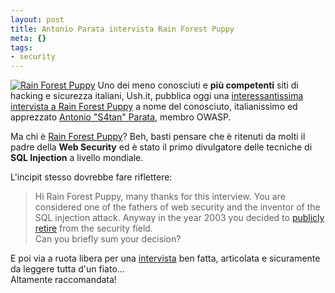```yaml
--- 
layout: post
title: Antonio Parata intervista Rain Forest Puppy
meta: {}
tags: 
- security
---
```

[![Rain Forest Puppy](http://www.lastknight.com/download/20070503_rainforest.thumbnail.jpg)](http://www.lastknight.com/download/20070503_rainforest.jpg)
Uno dei meno conosciuti e **più competenti** siti di hacking e sicurezza italiani, Ush.it, pubblica oggi una [interessantissima intervista a Rain Forest Puppy](http://www.ush.it/2007/05/01/interview-with-rain-forest-puppy/) a nome del conosciuto, italianissimo ed apprezzato [Antonio "S4tan" Parata](http://www.isacaroma.it/html/newsletter/node/282), membro OWASP.  
  
Ma chi è [Rain Forest Puppy](http://www.wiretrip.net/rfp/)? Beh, basti pensare che è ritenuti da molti il padre della **Web Security** ed è stato il primo divulgatore delle tecniche di **SQL Injection** a livello mondiale.  
  
L'incipit stesso dovrebbe fare riflettere:  

> Hi Rain Forest Puppy, many thanks for this interview. You are considered one of the fathers of web security and the inventor of the SQL injection attack. Anyway in the year 2003 you decided to [publicly retire](http://www.wiretrip.net/rfp/txt/evolution.txt) from the security field.  
> Can you briefly sum your decision?  
  
E poi via a ruota libera per una [intervista](http://www.ush.it/2007/05/01/interview-with-rain-forest-puppy/) ben fatta, articolata e sicuramente da leggere tutta d'un fiato...  
Altamente raccomandata!  
 

